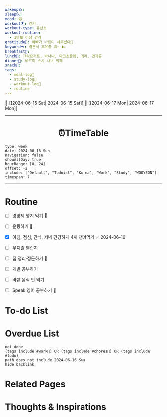 ```yaml
---
wakeup🌞: 
sleep🌜: 
mood: 😄
workout🏋️: 걷기
workout-type: 유산소
workout-routine:
  - 1만보 이상 걷기
gratitude🙏: 아빠가 바르미 사주셨다🥓
keyword🗝️: 결혼식 후유증 휴~ 🌬️
breakfast🍳: 
lunch🍚: 그릭요거트, 바나나, 다크초콜렛, 귀리, 견과류
dinner🥗: 바르미 스시 샤브 뷔페
snack🍬: 
tags:
  - meal-log📝
  - study-log📓
  - workout-log💪
  - routine
---
```


🔺 [[2024-06-15 Sat| 2024-06-15 Sat]]
🔻 [[2024-06-17 Mon| 2024-06-17 Mon]]
___
<h1> <center>⏰TimeTable </center> </h1>

```gEvent
type: week
date: 2024-06-16 Sun
navigation: false
showAllDay: true
hourRange: [8, 24]
offset: -2
include: ["Default", "Todoist", "Korea", "Work", "Study", "WOOYEON"]
timespan: 7
```

--- 


# Routine 

- [ ] 영양제 챙겨 먹기 🔼 
- [ ] 운동하기 🔼
- [x] 아침, 점심, 간식, 저녁 건강하게 4끼 챙겨먹기 ✅ 2024-06-16
- [ ] 무지출 챌린지 
- [ ] 집 정리·정돈하기 🔼
- [ ] 개발 공부하기
- [ ] 바깥 음식 안 먹기 
- [ ] Speak 영어 공부하기 🔼 


# To-do List


# Overdue List
```tasks
not done
(tags include #work💼) OR (tags include #chores🧺) OR (tags include #todo)
path does not include 2024-06-16 Sun
hide backlink
```

# Related Pages



# Thoughts & Inspirations

